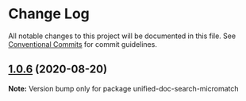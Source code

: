 # Change Log

All notable changes to this project will be documented in this file.
See [Conventional Commits](https://conventionalcommits.org) for commit guidelines.

## [1.0.6](https://github.com/unified-doc/unified-doc/compare/unified-doc-search-micromatch@1.0.5...unified-doc-search-micromatch@1.0.6) (2020-08-20)

**Note:** Version bump only for package unified-doc-search-micromatch
